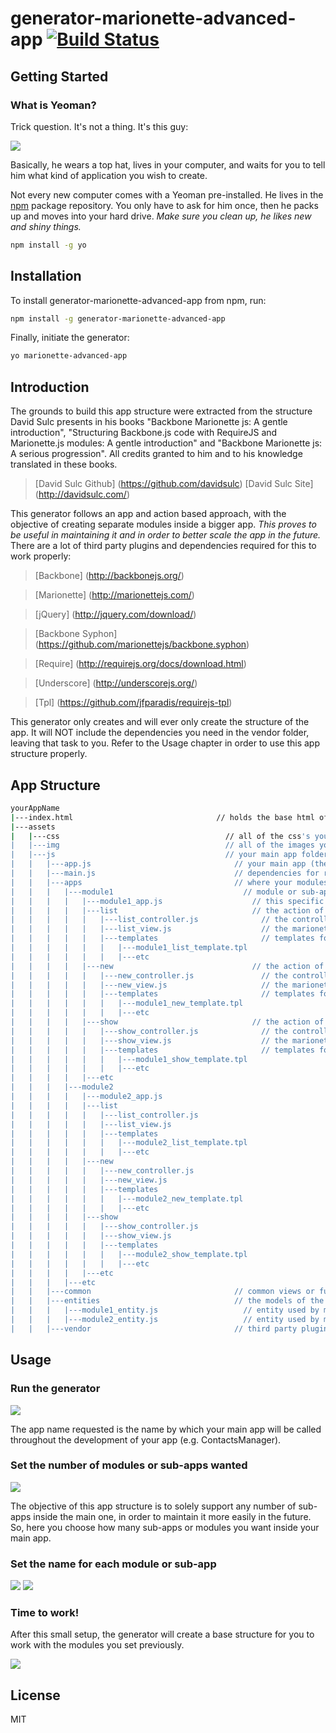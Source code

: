 # generator-marionette-advanced-app [![Build Status](https://secure.travis-ci.org/comoser/generator-marionette-advanced-app.png?branch=master)](https://travis-ci.org/comoser/generator-marionette-advanced-app)


## Getting Started

### What is Yeoman?

Trick question. It's not a thing. It's this guy:

![](http://i.imgur.com/JHaAlBJ.png)

Basically, he wears a top hat, lives in your computer, and waits for you to tell him what kind of application you wish to create.

Not every new computer comes with a Yeoman pre-installed. He lives in the [npm](https://npmjs.org) package repository. You only have to ask for him once, then he packs up and moves into your hard drive. *Make sure you clean up, he likes new and shiny things.*

```bash
npm install -g yo
```

## Installation

To install generator-marionette-advanced-app from npm, run:

```bash
npm install -g generator-marionette-advanced-app
```

Finally, initiate the generator:

```bash
yo marionette-advanced-app
```

## Introduction

The grounds to build this app structure were extracted from the structure David Sulc presents in his books "Backbone Marionette js: A gentle introduction",  "Structuring Backbone.js code with RequireJS and Marionette.js modules: A gentle introduction" and "Backbone Marionette js: A serious progression". All credits granted to him and to his knowledge translated in these books.

> [David Sulc Github] (https://github.com/davidsulc)
> [David Sulc Site] (http://davidsulc.com/)

This generator follows an app and action based approach, with the objective of creating separate modules inside a bigger app. *This proves to be useful in maintaining it and in order to better scale the app in the future.*
There are a lot of third party plugins and dependencies required for this to work properly:
> [Backbone] (http://backbonejs.org/)

> [Marionette] (http://marionettejs.com/)

> [jQuery] (http://jquery.com/download/)

> [Backbone Syphon] (https://github.com/marionettejs/backbone.syphon)

> [Require] (http://requirejs.org/docs/download.html)

> [Underscore] (http://underscorejs.org/)

> [Tpl] (https://github.com/jfparadis/requirejs-tpl)

This generator only creates and will ever only create the structure of the app. 
It will NOT include the dependencies you need in the vendor folder, leaving that task to you.
Refer to the Usage chapter in order to use this app structure properly.

## App Structure
```bash
yourAppName
|---index.html                                // holds the base html of your app (keep it as simple as possible)
|---assets
|	|---css                                     // all of the css's you need
|	|---img                                     // all of the images you need
|	|---js                                      // your main app folder, per say
|	|	|---app.js                                // your main app (the entry point for your Marionette app)
|	|	|---main.js                               // dependencies for require.js module (Marionette app starts here)
|	|	|---apps                                  // where your modules or sub-apps reside
|	|	|	|---module1                             // module or sub-app named "module1"
|	|	|	|	|---module1_app.js                    // this specific module main app (the gluer of the sub-app)
|	|	|	|	|---list                              // the action of listing something in this sub-app
|	|	|	|	|	|---list_controller.js              // the controller of this action only
|	|	|	|	|	|---list_view.js                    // the marionette views for the controller to use
|	|	|	|	|	|---templates                       // templates for the listing action only
|	|	|	|	|	|	|---module1_list_template.tpl
|	|	|	|	|	|	|---etc
|	|	|	|	|---new                               // the action of creating something new in this sub-app
|	|	|	|	|	|---new_controller.js               // the controller of this action only
|	|	|	|	|	|---new_view.js                     // the marionette views for the controller to use
|	|	|	|	|	|---templates                       // templates for the new action only
|	|	|	|	|	|	|---module1_new_template.tpl
|	|	|	|	|	|	|---etc
|	|	|	|	|---show                              // the action of showing something in this sub-app
|	|	|	|	|	|---show_controller.js              // the controller of this action only
|	|	|	|	|	|---show_view.js                    // the marionette views for the controller to use
|	|	|	|	|	|---templates                       // templates for the new action only
|	|	|	|	|	|	|---module1_show_template.tpl
|	|	|	|	|	|	|---etc
|	|	|	|	|---etc
|	|	|	|---module2
|	|	|	|	|---module2_app.js
|	|	|	|	|---list
|	|	|	|	|	|---list_controller.js
|	|	|	|	|	|---list_view.js
|	|	|	|	|	|---templates
|	|	|	|	|	|	|---module2_list_template.tpl
|	|	|	|	|	|	|---etc
|	|	|	|	|---new
|	|	|	|	|	|---new_controller.js
|	|	|	|	|	|---new_view.js
|	|	|	|	|	|---templates
|	|	|	|	|	|	|---module2_new_template.tpl
|	|	|	|	|	|	|---etc
|	|	|	|	|---show
|	|	|	|	|	|---show_controller.js
|	|	|	|	|	|---show_view.js
|	|	|	|	|	|---templates
|	|	|	|	|	|	|---module2_show_template.tpl
|	|	|	|	|	|	|---etc
|	|	|	|	|---etc
|	|	|	|---etc
|	|	|---common                                // common views or functionality across the app
|	|	|---entities                              // the models of the app (they contact with some remote API)
|	|	|	|---module1_entity.js                   // entity used by module1, but there may be more of course
|	|	|	|---module2_entity.js                   // entity used by module2, but there may be more of course
|	|	|---vendor                                // third party plugins and dependencies needed for the app
```

## Usage

### Run the generator

![](https://cloud.githubusercontent.com/assets/5495320/6727556/977d9e0a-ce1a-11e4-9c0f-2ede9e9143ee.png)

The app name requested is the name by which your main app will be called throughout the development of your app (e.g. ContactsManager).

### Set the number of modules or sub-apps wanted

![](https://cloud.githubusercontent.com/assets/5495320/6727558/977ec686-ce1a-11e4-96f7-9b7f6988a37b.png)

The objective of this app structure is to solely support any number of sub-apps inside the main one, in order to maintain it more easily in the future. So, here you choose how many sub-apps or modules you want inside your main app.

### Set the name for each module or sub-app

![](https://cloud.githubusercontent.com/assets/5495320/6727555/977d8866-ce1a-11e4-89e6-b7f2518cde08.png)
![](https://cloud.githubusercontent.com/assets/5495320/6727554/977b60ae-ce1a-11e4-9884-ef84248e54f9.png)

### Time to work!

After this small setup, the generator will create a base structure for you to work with the modules you set previously.

![](https://cloud.githubusercontent.com/assets/5495320/6727557/977dce70-ce1a-11e4-8db2-2cece8dc68d6.png)

## License

MIT
